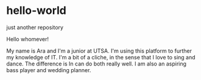 # hello-world
just another repository

Hello whomever!

My name is Ara and I'm a junior at UTSA. I'm using this platform to further my knowledge of IT. 
I'm a bit of a cliche, in the sense that I love to sing and dance. The difference is In can do both really well.
I am also an aspiring bass player and wedding planner.
